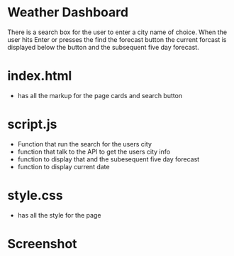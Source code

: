 # Weather Dashboard
There is a search box for the user to enter a city name of choice.  When the user hits Enter or presses the find the forecast button the current forcast is displayed below the button and the subsequent five day forecast.

# index.html
* has all the markup for the page cards and search button

# script.js
* Function that run the search for the users city
* function that talk to the API to get the users city info
* function to display that and the subesequent five day forecast
* function to display current date

# style.css
* has all the style for the page

# Screenshot

